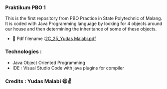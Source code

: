 ### Praktikum PBO 1
This is the first repository from PBO Practice in State Polytechnic of Malang. It is coded with Java Programming language by looking for 4 objects around our house and then determining the inheritance of some of these objects.

- 📝 Pdf filename :[2C_25_Yudas Malabi.pdf](https://github.com/Yudas1337/Praktikum_PBO_1/blob/master/2C_25_Yudas%20Malabi.pdf)

### Technologies :
<ul>
<li>Java Object Oriented Programming</li>
<li>IDE : Visual Studio Code with java plugins for compiler</li>
</ul>

### Credits : Yudas Malabi 😄✌️
